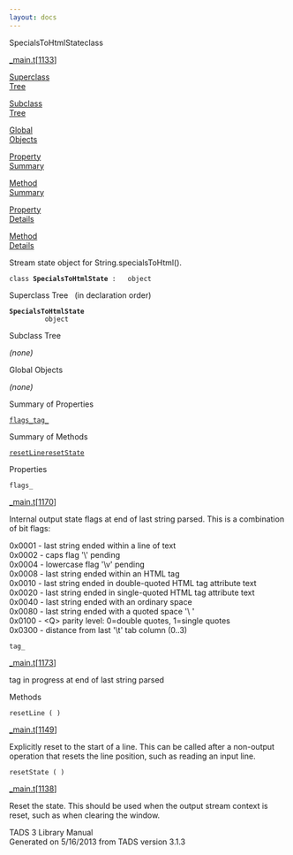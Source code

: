 ```yaml
---
layout: docs
---
```

<span class="title">SpecialsToHtmlState</span><span class="type">class</span>

[\_main.t](../file/_main.t.html)\[[1133](../source/_main.t.html#1133)\]

[Superclass  
Tree](#_SuperClassTree_)

[Subclass  
Tree](#_SubClassTree_)

[Global  
Objects](#_ObjectSummary_)

[Property  
Summary](#_PropSummary_)

[Method  
Summary](#_MethodSummary_)

[Property  
Details](#_Properties_)

[Method  
Details](#_Methods_)



Stream state object for String.specialsToHtml().

`class `**`SpecialsToHtmlState`**` :   object`



<span id="_SuperClassTree_"></span>



<span class="hdln">Superclass Tree</span>   (in declaration order)



**`SpecialsToHtmlState`**  
`         object`  
<span id="_SubClassTree_"></span>



<span class="hdln">Subclass Tree</span>  



*(none)* <span id="_ObjectSummary_"></span>



<span class="hdln">Global Objects</span>  



*(none)* <span id="_PropSummary_"></span>



<span class="hdln">Summary of Properties</span>  



[`flags_`](#flags_)[`tag_`](#tag_)

<span id="_MethodSummary_"></span>



<span class="hdln">Summary of Methods</span>  



[`resetLine`](#resetLine)[`resetState`](#resetState)

<span id="_Properties_"></span>



<span class="hdln">Properties</span>  



<span id="flags_"></span>

`flags_`

[\_main.t](../file/_main.t.html)\[[1170](../source/_main.t.html#1170)\]



Internal output state flags at end of last string parsed. This is a
combination of bit flags:

0x0001 - last string ended within a line of text  
0x0002 - caps flag '\\' pending  
0x0004 - lowercase flag '\v' pending  
0x0008 - last string ended within an HTML tag  
0x0010 - last string ended in double-quoted HTML tag attribute text  
0x0020 - last string ended in single-quoted HTML tag attribute text  
0x0040 - last string ended with an ordinary space  
0x0080 - last string ended with a quoted space '\\ '  
0x0100 - \<Q\> parity level: 0=double quotes, 1=single quotes  
0x0300 - distance from last '\t' tab column (0..3)



<span id="tag_"></span>

`tag_`

[\_main.t](../file/_main.t.html)\[[1173](../source/_main.t.html#1173)\]



tag in progress at end of last string parsed



<span id="_Methods_"></span>



<span class="hdln">Methods</span>  



<span id="resetLine"></span>

`resetLine ( )`

[\_main.t](../file/_main.t.html)\[[1149](../source/_main.t.html#1149)\]



Explicitly reset to the start of a line. This can be called after a
non-output operation that resets the line position, such as reading an
input line.



<span id="resetState"></span>

`resetState ( )`

[\_main.t](../file/_main.t.html)\[[1138](../source/_main.t.html#1138)\]



Reset the state. This should be used when the output stream context is
reset, such as when clearing the window.





TADS 3 Library Manual  
Generated on 5/16/2013 from TADS version 3.1.3


